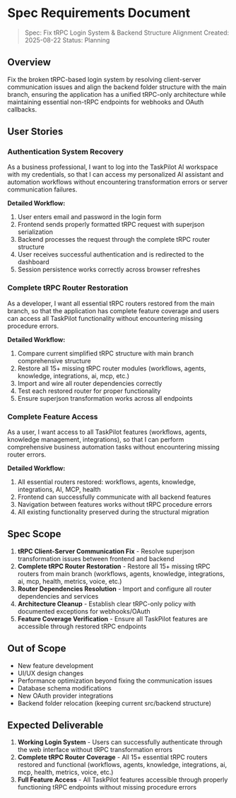 # Spec Requirements Document

> Spec: Fix tRPC Login System & Backend Structure Alignment
> Created: 2025-08-22
> Status: Planning

## Overview

Fix the broken tRPC-based login system by resolving client-server communication issues and align the backend folder structure with the main branch, ensuring the application has a unified tRPC-only architecture while maintaining essential non-tRPC endpoints for webhooks and OAuth callbacks.

## User Stories

### Authentication System Recovery

As a business professional, I want to log into the TaskPilot AI workspace with my credentials, so that I can access my personalized AI assistant and automation workflows without encountering transformation errors or server communication failures.

**Detailed Workflow:**
1. User enters email and password in the login form
2. Frontend sends properly formatted tRPC request with superjson serialization
3. Backend processes the request through the complete tRPC router structure
4. User receives successful authentication and is redirected to the dashboard
5. Session persistence works correctly across browser refreshes

### Complete tRPC Router Restoration

As a developer, I want all essential tRPC routers restored from the main branch, so that the application has complete feature coverage and users can access all TaskPilot functionality without encountering missing procedure errors.

**Detailed Workflow:**
1. Compare current simplified tRPC structure with main branch comprehensive structure
2. Restore all 15+ missing tRPC router modules (workflows, agents, knowledge, integrations, ai, mcp, etc.)
3. Import and wire all router dependencies correctly
4. Test each restored router for proper functionality
5. Ensure superjson transformation works across all endpoints

### Complete Feature Access

As a user, I want access to all TaskPilot features (workflows, agents, knowledge management, integrations), so that I can perform comprehensive business automation tasks without encountering missing router errors.

**Detailed Workflow:**
1. All essential routers restored: workflows, agents, knowledge, integrations, AI, MCP, health
2. Frontend can successfully communicate with all backend features
3. Navigation between features works without tRPC procedure errors
4. All existing functionality preserved during the structural migration

## Spec Scope

1. **tRPC Client-Server Communication Fix** - Resolve superjson transformation issues between frontend and backend
2. **Complete tRPC Router Restoration** - Restore all 15+ missing tRPC routers from main branch (workflows, agents, knowledge, integrations, ai, mcp, health, metrics, voice, etc.)
3. **Router Dependencies Resolution** - Import and configure all router dependencies and services
4. **Architecture Cleanup** - Establish clear tRPC-only policy with documented exceptions for webhooks/OAuth
5. **Feature Coverage Verification** - Ensure all TaskPilot features are accessible through restored tRPC endpoints

## Out of Scope

- New feature development
- UI/UX design changes  
- Performance optimization beyond fixing the communication issues
- Database schema modifications
- New OAuth provider integrations
- Backend folder relocation (keeping current src/backend structure)

## Expected Deliverable

1. **Working Login System** - Users can successfully authenticate through the web interface without tRPC transformation errors
2. **Complete tRPC Router Coverage** - All 15+ essential tRPC routers restored and functional (workflows, agents, knowledge, integrations, ai, mcp, health, metrics, voice, etc.)
3. **Full Feature Access** - All TaskPilot features accessible through properly functioning tRPC endpoints without missing procedure errors